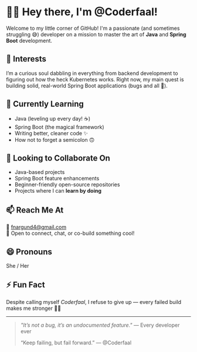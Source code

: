# 👩‍💻 Hey there, I'm @Coderfaal!

Welcome to my little corner of GitHub! I'm a passionate (and sometimes struggling 😅) developer on a mission to master the art of **Java** and **Spring Boot** development.

## 👀 Interests
I’m a curious soul dabbling in everything from backend development to figuring out how the heck Kubernetes works. Right now, my main quest is building solid, real-world Spring Boot applications (bugs and all 🐞).

## 🌱 Currently Learning
- Java (leveling up every day! ☕)
- Spring Boot (the magical framework)
- Writing better, cleaner code ✨
- How not to forget a semicolon 🙃

## 💞️ Looking to Collaborate On
- Java-based projects
- Spring Boot feature enhancements
- Beginner-friendly open-source repositories
- Projects where I can **learn by doing**

## 📫 Reach Me At
📧 fnargund4@gmail.com  
🧠 Open to connect, chat, or co-build something cool!

## 😄 Pronouns
She / Her

## ⚡ Fun Fact
Despite calling myself *Coderfaal*, I refuse to give up — every failed build makes me stronger 💪🔥

---

> *"It’s not a bug, it’s an undocumented feature."* — Every developer ever
>
> 
> “Keep failing, but fail forward.” — @Coderfaal
